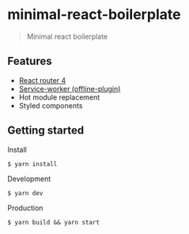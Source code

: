 # minimal-react-boilerplate
> Minimal react boilerplate

## Features
- [React router 4](https://github.com/ReactTraining/react-router)
- [Service-worker (offline-plugin)](https://github.com/NekR/offline-plugin)
- Hot module replacement
- Styled components

## Getting started
Install
```
$ yarn install
```

Development
```
$ yarn dev
```

Production
```
$ yarn build && yarn start
```
